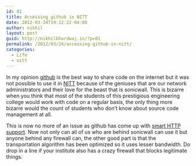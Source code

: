 ```yaml
---
id: 81
title: Accessing github in NITT
date: 2012-03-24T19:12:22-04:00
author: nikhil
layout: post
guid: http://nikhilbhardwaj.in/?p=81
permalink: /2012/03/24/accessing-github-in-nitt/
categories:
  - Life
  - nitt
---
```

In my opinion <a href="https://github.com" target="_blank">github</a> is the best way to share code on the internet but it was not possible to use it in <a href="http://www.nitt.edu/home/" target="_blank">NITT</a> because of the geniuses that are our network administrators and their love for the beast that is sonicwall. This is bizarre when you think that most of the students of this prestigious engineering college would work with code on a regular basis, the only thing more bizarre would the count of students who don&#8217;t know about source code management at all.

This is now no more of an issue as github has come up with <a href="https://github.com/blog/642-smart-http-support" target="_blank">smart HTTP support</a>. Now not only can all of us who are behind sonicwall can use it but anyone behind any firewall can, the other good part is that the transportation algorithm has been optimized so it uses lesser bandwidth. Do drop in a line if your institute also has a crazy firewall that blocks legitimate things.
